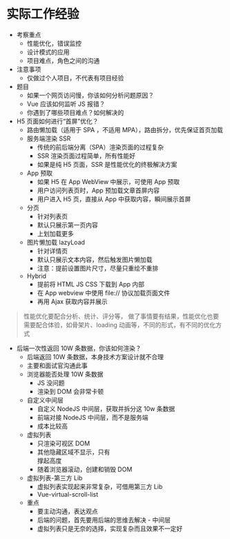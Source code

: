 # 实际工作经验

- 考察重点
  - 性能优化，错误监控
  - 设计模式的应用
  - 项目难点，角色之间的沟通
- 注意事项
  - 仅做过个人项目，不代表有项目经验
- 题目
  - 如果一个网页访问慢，你该如何分析问题原因？
  - Vue 应该如何监听 JS 报错？
  - 你遇到了哪些项目难点？如何解决的
- H5 页面如何进行“首屏”优化？
  - 路由懒加载（适用于 SPA ，不适用 MPA），路由拆分，优先保证首页加载
  - 服务端渲染 SSR
    - 传统的前后端分离（SPA）渲染页面的过程复杂
    - SSR 渲染页面过程简单，所有性能好
    - 如果是纯 H5 页面，SSR 是性能优化的终极解决方案
  - App 预取
    - 如果 H5 在 App WebView 中展示，可使用 App 预取
    - 用户访问列表页时，App 预加载文章首屏内容
    - 用户进入 H5 页，直接从 App 中获取内容，瞬间展示首屏
  - 分页
    - 针对列表页
    - 默认只展示第一页内容
    - 上划加载更多
  - 图片懒加载 lazyLoad
    - 针对详情页
    - 默认只展示文本内容，然后触发图片懒加载
    - 注意：提前设置图片尺寸，尽量只重绘不重排
  - Hybrid
    - 提前将 HTML JS CSS 下载到 App 内部
    - 在 App webview 中使用 file:// 协议加载页面文件
    - 再用 Ajax 获取内容并展示

> 性能优化要配合分析、统计、评分等， 做了事情要有结果，性能优化也要需要配合体验，如骨架片、loading 动画等，不同的形式，有不同的优化方式

- 后端一次性返回 10W 条数据，你该如何渲染？
  - 后端返回 10W 条数据，本身技术方案设计就不合理
  - 主要和面试官沟通此事
  - 浏览器能否处理 10W 条数据
    - JS 没问题
    - 渲染到 DOM 会非常卡顿
  - 自定义中间层
    - 自定义 NodeJS 中间层，获取并拆分这 10w 条数据
    - 前端对接 NodeJS 中间层，而不是服务端
    - 成本比较高
  - 虚拟列表
    - 只渲染可视区 DOM
    - 其他隐藏区域不显示，只有 <div> 撑起高度
    - 随着浏览器滚动，创建和销毁 DOM
  - 虚拟列表-第三方 Lib
    - 虚拟列表实现起来非常复杂，可借用第三方 Lib
    - Vue-virtual-scroll-list
  - 重点
    - 要主动沟通，表达观点
    - 后端的问题，首先要用后端的思维去解决 - 中间层
    - 虚拟列表只是无奈的选择，实现复杂而且效果不一定好
